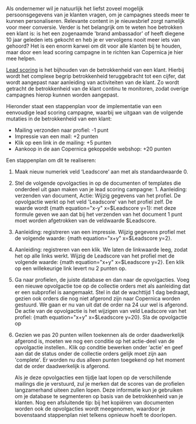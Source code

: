 Als ondernemer wil je natuurlijk het liefst zoveel mogelijk
persoonsgegevens van je klanten vragen, om je campagnes steeds meer te
kunnen personaliseren. Relevante content in je nieuwsbrief zorgt
namelijk voor meer conversie. Verder is het belangrijk om te weten hoe
betrokken een klant is: is het een zogenaamde 'brand ambassador' of
heeft diegene 10 jaar geleden iets gekocht en heb je er vervolgens nooit
meer iets van gehoord? Het is een enorm karwei om dit voor alle klanten
bij te houden, maar door een lead scoring campagne in te richten kan
Copernica je hier mee helpen.

[Lead
scoring](<https://www.copernica.com/nl/blog/wat-is-lead-scoring-infographic>)
is het bijhouden van de betrokkenheid van een klant. Hierbij wordt het
complexe begrip betrokkenheid teruggebracht tot een cijfer, dat wordt
aangepast naar aanleiding van activiteiten van de klant. Zo wordt
getracht de betrokkenheid van de klant continu te monitoren, zodat
overige campagnes hierop kunnen worden aangepast.

Hieronder staat een stappenplan voor de implementatie van een eenvoudige
lead scoring campagne, waarbij we uitgaan van de volgende mutaties in de
betrokkenheid van een klant:

-   Mailing verzonden naar profiel: -1 punt
-   Impressie van een mail: +2 punten
-   Klik op een link in de mailing: +5 punten
-   Aankoop in de aan Copernica gekoppelde webshop: +20 punten

Een stappenplan om dit te realiseren:

1.  Maak nieuw numeriek veld ‘Leadscore’ aan met als standaardwaarde 0.
2.  Stel de volgende opvolgacties in op de documenten of templates die
    onderdeel uit gaan maken van je lead scoring campagne: 1.
    Aanleiding: verzenden van document, Actie: Wijzig gegevens van het
    profiel. De opvolgactie werkt op het veld 'Leadscore' van het
    profiel zelf. De waarde wordt {math equation="x-y" x=\$Leadscore
    y=1}: met deze formule geven we aan dat bij het verzenden van het
    document 1 punt moet worden afgetrokken van de veldwaarde
    \$Leadscore.
3.  Aanleiding: registreren van een impressie. Wijzig gegevens profiel
    met de volgende waarde: {math equation="x+y" x=\$Leadscore y=2}.
4.  Aanleiding: registreren van een klik. We laten de linkwaarde leeg,
    zodat het op alle links werkt. Wijzig de Leadscore van het profiel
    met de volgende waarde: {math equation="x+y" x=\$Leadscore y=2}. Een
    klik op een willekeurige link levert nu 2 punten op.
5.  Ga naar profielen, de juiste database en dan naar de opvolgacties.
    Voeg een nieuwe opvolgactie toe op de collectie orders met als
    aanleiding dat er een subprofiel is aangemaakt. Stel in dat de
    wachttijd 1 dag bedraagt, gezien ook orders die nog niet afgerond
    zijn naar Copernica worden gestuurd. We gaan er nu van uit dat de
    order na 24 uur wel is afgerond. De actie van de opvolgactie is het
    wijzigen van veld Leadscore van het profiel: {math equation="x+y"
    x=\$Leadscore y=20}. Sla de opvolgactie op
6.  Gezien we pas 20 punten willen toekennen als de order daadwerkelijk
    afgerond is, moeten we nog een conditie op het actie-deel van de
    opvolgactie instellen.. Klik op conditie bewerken onder ‘actie’ en
    geef aan dat de status onder de collectie orders gelijk moet zijn
    aan 'complete'. Er worden nu dus alleen punten toegekend op het
    moment dat de order daadwerkelijk is afgerond.

    Als je deze opvolgacties een tijdje laat lopen op de verschillende
    mailings die je verstuurd, zul je merken dat de scores van de
    profielen langzamerhand uiteen zullen lopen. Deze informatie kun je
    gebruiken om je database te segmenteren op basis van de
    betrokkenheid van je klanten. Nog een afsluitende tip: bij het
    kopiëren van documenten worden ook de opvolgacties wordt meegenomen,
    waardoor je bovenstaand stappenplan niet telkens opnieuw hoeft te
    doorlopen.


